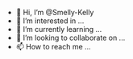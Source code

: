 - 👋 Hi, I’m @Smelly-Kelly
- 👀 I’m interested in ...
- 🌱 I’m currently learning ...
- 💞️ I’m looking to collaborate on ...
- 📫 How to reach me ...
